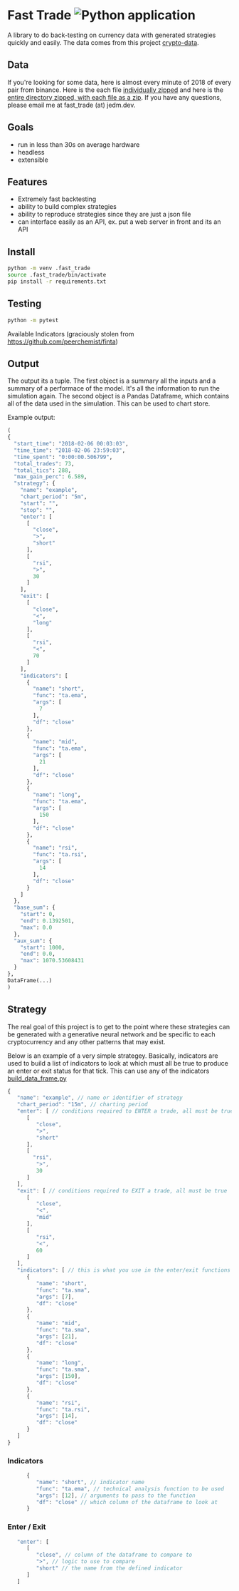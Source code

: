 # Fast Trade ![Python application](https://github.com/jrmeier/fast-trade/workflows/Python%20application/badge.svg)

A library to do back-testing on currency data with generated strategies quickly and easily. The data comes from this project [crypto-data](https://github.com/jrmeier/crypto-data). 

## Data

If you're looking for some data, here is almost every minute of 2018 of every pair from binance. Here is the each file [individually zipped](https://drive.google.com/file/d/16eoeNLTUVC9ydoMfVtjxxfLPKurGW05M/view?usp=sharing) and here is the [entire directory zipped, with each file as a zip](https://drive.google.com/file/d/16eoeNLTUVC9ydoMfVtjxxfLPKurGW05M/view?usp=sharing). If you have any questions, please email me at fast_trade (at) jedm.dev.

## Goals

- run in less than 30s on average hardware
- headless
- extensible

## Features
- Extremely fast backtesting
- ability to build complex strategies
- ability to reproduce strategies since they are just a json file
- can interface easily as an API, ex. put a web server in front and its an API

## Install

```bash
python -m venv .fast_trade
source .fast_trade/bin/activate
pip install -r requirements.txt
```

## Testing

```bash
python -m pytest
```

Available Indicators (graciously stolen from https://github.com/peerchemist/finta)

## Output

The output its a tuple. The first object is a summary all the inputs and a summary of a performace of the model. It's all the information to run the simulation again. The second object is a Pandas Dataframe, which contains all of the data used in the simulation. This can be used to chart store.

Example output:

```python
(
{
  "start_time": "2018-02-06 00:03:03",
  "time_time": "2018-02-06 23:59:03",
  "time_spent": "0:00:00.506799",
  "total_trades": 73,
  "total_tics": 288,
  "max_gain_perc": 6.589,
  "strategy": {
    "name": "example",
    "chart_period": "5m",
    "start": "",
    "stop": "",
    "enter": [
      [
        "close",
        ">",
        "short"
      ],
      [
        "rsi",
        ">",
        30
      ]
    ],
    "exit": [
      [
        "close",
        "<",
        "long"
      ],
      [
        "rsi",
        "<",
        70
      ]
    ],
    "indicators": [
      {
        "name": "short",
        "func": "ta.ema",
        "args": [
          7
        ],
        "df": "close"
      },
      {
        "name": "mid",
        "func": "ta.ema",
        "args": [
          21
        ],
        "df": "close"
      },
      {
        "name": "long",
        "func": "ta.ema",
        "args": [
          150
        ],
        "df": "close"
      },
      {
        "name": "rsi",
        "func": "ta.rsi",
        "args": [
          14
        ],
        "df": "close"
      }
    ]
  },
  "base_sum": {
    "start": 0,
    "end": 0.1392501,
    "max": 0.0
  },
  "aux_sum": {
    "start": 1000,
    "end": 0.0,
    "max": 1070.53608431
  }
},
DataFrame(...)
)
```

## Strategy

The real goal of this project is to get to the point where these strategies can be generated with a generative neural network and be specific to each cryptocurrency and any other patterns that may exist.

Below is an example of a very simple strategey. Basically, indicators are used to build a list of indicators to look at which must all be true to produce an enter or exit status for that tick. This can use any of the indicators [build_data_frame.py](/fast_trade/build_data_frame.py)


```javascript
{
   "name": "example", // name or identifier of strategy
   "chart_period": "15m", // charting period
   "enter": [ // conditions required to ENTER a trade, all must be true
      [
         "close",
         ">",
         "short"
      ],
      [
        "rsi",
         ">",
         30
      ]
   ],
   "exit": [ // conditions required to EXIT a trade, all must be true
      [
         "close",
         "<",
         "mid"
      ],
      [
         "rsi",
         "<",
         60
      ]
   ],
   "indicators": [ // this is what you use in the enter/exit functions
      {
         "name": "short",
         "func": "ta.sma",
         "args": [7],
         "df": "close"
      },
      {
         "name": "mid",
         "func": "ta.sma",
         "args": [21],
         "df": "close"
      },
      {
         "name": "long",
         "func": "ta.sma",
         "args": [150],
         "df": "close"
      },
      {
         "name": "rsi",
         "func": "ta.rsi",
         "args": [14],
         "df": "close"
      }
   ]
}

```

### Indicators

```javascript
      {
         "name": "short", // indicator name
         "func": "ta.ema", // technical analysis function to be used
         "args": [12], // arguments to pass to the function
         "df": "close" // which column of the dataframe to look at
      }
```

### Enter / Exit

```javascript
   "enter": [
      [
         "close", // column of the dataframe to compare to
         ">", // logic to use to compare
         "short" // the name from the defined indicator
      ]
   ]
```
